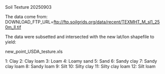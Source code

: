 Soil Texture 20250903

The data come from:  DOWNLOAD_FTP_URL=ftp://ftp.soilgrids.org/data/recent/TEXMHT_M_sl1_250m_ll.tif

The data were subsetted and intersected with the new lat/lon shapefile to yield:

new_point_USDA_testure.xls

1: Clay
2: Clay loam
3: Loam
4: Loamy sand
5: Sand
6: Sandy clay
7: Sandy clay loam
8: Sandy loam
9: Silt
10: Silty clay
11: Silty clay loam
12: Silt loam
